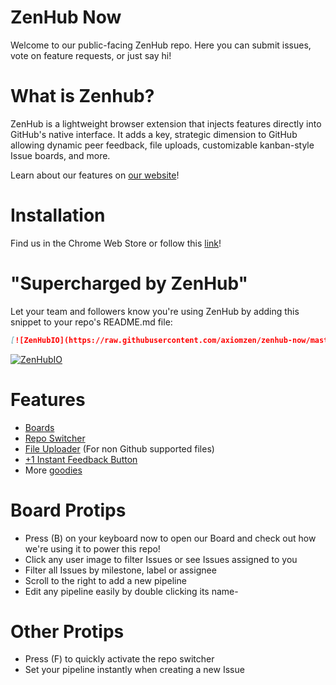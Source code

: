 ZenHub Now
==========

Welcome to our public-facing ZenHub repo. Here you can submit issues, vote on feature requests, or just say hi!

# What is Zenhub?
ZenHub is a lightweight browser extension that injects features directly into GitHub's native interface. It adds a key, strategic dimension to GitHub allowing dynamic peer feedback, file uploads, customizable kanban-style Issue boards, and more.

Learn about our features on [our website](https://www.zenhub.io/)! 

# Installation

Find us in the Chrome Web Store or follow this [link](https://www.zenhub.io/)!

# "Supercharged by ZenHub"
Let your team and followers know you're using ZenHub by adding this snippet to your repo's README.md file:

```markdown
[![ZenHubIO](https://raw.githubusercontent.com/axiomzen/zenhub-now/master/zenhub-badge.svg)](https://zenhub.io)
```
[![ZenHubIO](https://raw.githubusercontent.com/axiomzen/zenhub-now/master/zenhub-badge.svg)](https://zenhub.io)

# Features
- [Boards](https://www.zenhub.io/features#boards)
- [Repo Switcher](https://www.zenhub.io/features#repo-switcher)
- [File Uploader](https://www.zenhub.io/#features) (For non Github supported files)
- [+1 Instant Feedback Button](https://www.zenhub.io/#features)
- More [goodies](https://www.zenhub.io/features)

# Board Protips
- Press (B) on your keyboard now to open our Board and check out how we're using it to power this repo!
- Click any user image to filter Issues or see Issues assigned to you
- Filter all Issues by milestone, label or assignee
- Scroll to the right to add a new pipeline
- Edit any pipeline easily by double clicking its name- 

# Other Protips
- Press (F) to quickly activate the repo switcher
- Set your pipeline instantly when creating a new Issue
